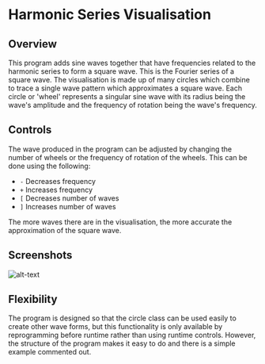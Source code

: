 Harmonic Series Visualisation
============================
## Overview
This program adds sine waves together that have frequencies related to the harmonic series to form a square wave. This is the Fourier series of a square wave. The visualisation is made up of many circles which combine to trace a single wave pattern which approximates a square wave. Each circle or 'wheel' represents a singular sine wave with its radius being the wave's amplitude and the frequency of rotation being the wave's frequency.

## Controls
The wave produced in the program can be adjusted by changing the number of wheels or the frequency of rotation of the wheels. This can be done using the following:
* `-` Decreases frequency
* `+` Increases frequency
* `[` Decreases number of waves
* `]` Increases number of waves

The more waves there are in the visualisation, the more accurate the approximation of the square wave.

## Screenshots
![alt-text](./screenshot.PNG "Runtime screenshot")

## Flexibility
The program is designed so that the circle class can be used easily to create other wave forms, but this functionality is only available by reprogramming before runtime rather than using runtime controls. However, the structure of the program makes it easy to do and there is a simple example commented out.
